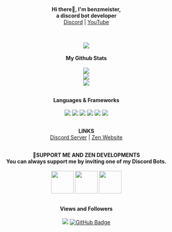 <p align='center'>
  <b>Hi there👋, I'm benzmeister,</b><br>
  <b>a discord bot developer</b><br>
  <a href="https://discord.gg/zendev">Discord</a> |
  <a href="https://www.youtube.com/c/ZenDevelopments1">YouTube</a>
</p>

##

<p align="center"><br>
  <a href="https://github.com/benzmeister">
    <img src="https://lanyard.cnrad.dev/api/928640467619434526"/>
     </a>
     <br><br>
  <b>My Github Stats</b><br><br>
  <img src="https://github-readme-streak-stats.herokuapp.com/?user=benzmeister&theme=dark&hide_border=true">
	<br>
	<img src="https://github-readme-stats.vercel.app/api?username=benzmeister&include_all_commits=true&show_icons=true&hide_border=true&hide_title=true&count_private=true&theme=dark">
	<br>
	<img src="https://github-readme-stats.vercel.app/api/top-langs/?username=benzmeister&layout=compact&count_private=true&langs_count=8&hide_border=true&theme=dark">
</p>

  ##
  
<div>
<p align="center">
	<b>Languages & Frameworks</b>
	<br><br>
<img src="https://img.shields.io/badge/javascript-%23323330.svg?style=for-the-badge&logo=javascript&logoColor=%23F7DF1E"></a>
<img src="https://img.shields.io/badge/node.js-6DA55F?style=for-the-badge&logo=node.js&logoColor=white"></a>
<img src="https://img.shields.io/badge/python-3670A0?style=for-the-badge&logo=python&logoColor=ffdd54"></a>
<img src="https://img.shields.io/badge/html5-%23E34F26.svg?style=for-the-badge&logo=html5&logoColor=white"></a>
<a href="https://sourceb.in/UveGBSM5MA"><img src="https://img.shields.io/badge/Ethereum-3C3C3D?style=for-the-badge&logo=Ethereum&logoColor=white" target="_blank"></a>
<a href="https://sourceb.in/deCU39iwc0"><img src="https://img.shields.io/badge/Bitcoin-000?style=for-the-badge&logo=bitcoin&logoColor=white"></a>
 
 ##
 
<div>
<p align="center">
<b>LINKS</b><br>
 <a href="https://discord.zen-dev.xyz">Discord Server</a> |
 <a href="https://zen-dev.xyz">Zen Website</a>
</div>
 
</div>

## 

<div>
<p align="center">
<b>🤖SUPPORT ME AND ZEN DEVELOPMENTS</b><br>
<b>You can always support me by inviting one of my Discord Bots.</b><br><br>
<a href="https://discord.com/oauth2/authorize?client_id=949301159330455652&permissions=8&scope=bot%20applications.commands"><img src="https://i.imgur.com/qhxJiJe.png" width="60" heigth="60"></img></a>
<a href="https://discord.com/api/oauth2/authorize?client_id=959251789394354206&permissions=8&scope=bot%20applications.commands"><img src="https://i.imgur.com/YjUUk1u.png" width="60" heigth="60"></img></a>
<a href="https://discord.com/api/oauth2/authorize?client_id=965437094434582569&permissions=2147611712&scope=bot%20applications.commands"><img src="https://i.imgur.com/J9fAzMa.png" width="60" heigth="60"></img></a>
</div>

## 

<div>
<p align="center">
<b> Views and Followers</b><br><br>
<a href="https://github.com/benzmeister/github-profile-views-counter"><img src="https://komarev.com/ghpvc/?username=benzmeister"></a>
<a href="https://github.com/benzmeister?tab=followers"><img src="https://img.shields.io/github/followers/benzmeister?label=Followers&style=social" alt="GitHub Badge">
</div>
